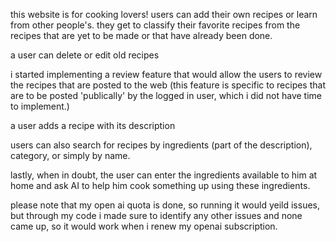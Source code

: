 this website is for cooking lovers! users can add their own recipes or learn from other people's. they get to classify their favorite recipes from the recipes that are yet to be made or that have already been done.

a user can delete or edit old recipes

i started implementing a review feature that would allow the users to review the recipes that are posted to the web (this feature is specific to recipes that are to be posted 'publically' by the logged in user, which i did not have time to implement.)

a user adds a recipe with its description

users can also search for recipes by ingredients (part of the description), category, or simply by name.

lastly, when in doubt, the user can enter the ingredients available to him at home and ask AI to help him cook something up using these ingredients.

please note that my open ai quota is done, so running it would yeild issues, but through my code i made sure to identify any other issues and none came up, so it would work when i renew my openai subscription.
